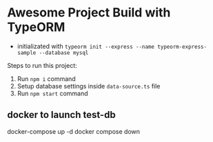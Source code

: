 # Awesome Project Build with TypeORM

- initializated with `typeorm init --express --name typeorm-express-sample --database mysql`

Steps to run this project:

1. Run `npm i` command
2. Setup database settings inside `data-source.ts` file
3. Run `npm start` command

## docker to launch test-db

docker-compose up -d
docker compose down 
